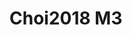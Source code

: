 <a name="material" />

# Choi2018 M3
<script type="application/ld+json">
  {
    "@context": "https://schema.org/",
    "@type": "ChemicalSubstance",
    "http://purl.org/dc/terms/conformsTo":
      {
        "@type": "CreativeWork",
        "@id": "https://bioschemas.org/profiles/ChemicalSubstance/0.4-RELEASE/"
      },
    "@id": "https://egonw.github.io/nanowiki/nanowiki514.html#material",
    "name": "Choi2018 M3",
    "sameAs: "http://127.0.0.1/mediawiki/index.php/Special:URIResolver/Choi2018_M3"
  }
</script>

